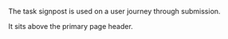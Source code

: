The task signpost is used on a user journey through submission.

It sits above the primary page header.
